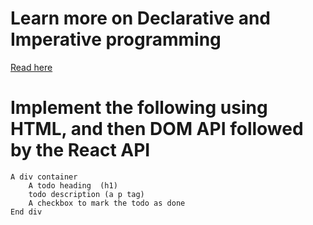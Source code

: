 # Learn more on Declarative and Imperative programming
[Read here](https://ui.dev/imperative-vs-declarative-programming/)

# Implement the following using HTML, and then DOM API followed by the React API
```
A div container
    A todo heading  (h1)
    todo description (a p tag)
    A checkbox to mark the todo as done
End div 
```

